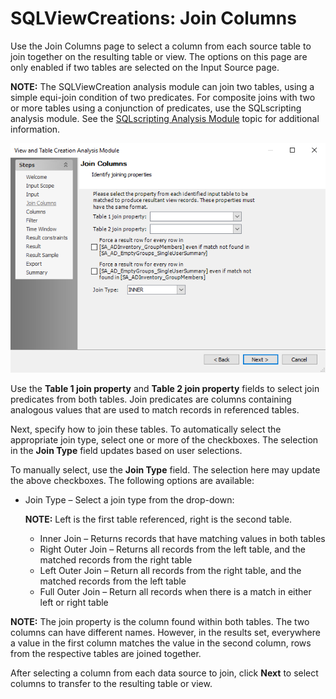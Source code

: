 # SQLViewCreations: Join Columns

Use the Join Columns page to select a column from each source table to join together on the resulting table or view. The options on this page are only enabled if two tables are selected on the Input Source page.

__NOTE:__ The SQLViewCreation analysis module can join two tables, using a simple equi-join condition of two predicates. For composite joins with two or more tables using a conjunction of predicates, use the SQLscripting analysis module. See the [SQLscripting Analysis Module](/docs/product_docs/accessanalyzer/accessanalyzer/enterpriseauditor/admin/analysis/sqlscripting.md) topic for additional information.

![View and Table Creation Analysis Module wizard Join Columns page](/static/img/product_docs/accessanalyzer/accessanalyzer/enterpriseauditor/admin/analysis/sqlviewcreation/joincolumns.png)

Use the __Table 1 join property__ and __Table 2 join property__ fields to select join predicates from both tables. Join predicates are columns containing analogous values that are used to match records in referenced tables.

Next, specify how to join these tables. To automatically select the appropriate join type, select one or more of the checkboxes. The selection in the __Join Type__ field updates based on user selections.

To manually select, use the __Join Type__ field. The selection here may update the above checkboxes. The following options are available:

- Join Type – Select a join type from the drop-down:

  __NOTE:__ Left is the first table referenced, right is the second table.

  - Inner Join – Returns records that have matching values in both tables
  - Right Outer Join – Returns all records from the left table, and the matched records from the right table
  - Left Outer Join – Return all records from the right table, and the matched records from the left table
  - Full Outer Join – Return all records when there is a match in either left or right table

__NOTE:__ The join property is the column found within both tables. The two columns can have different names. However, in the results set, everywhere a value in the first column matches the value in the second column, rows from the respective tables are joined together.

After selecting a column from each data source to join, click __Next__ to select columns to transfer to the resulting table or view.
